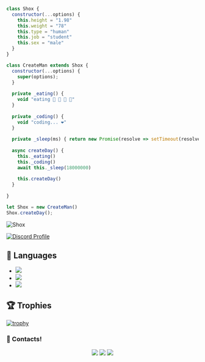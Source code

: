 ```js
class Shox {
  constructor(...options) {
    this.height = "1.98"
    this.weight = "78"
    this.type = "human"
    this.job = "student"
    this.sex = "male"
  }
}

class CreateMan extends Shox {
  constructor(...options) {
    super(options);
  }
  
  private _eating() {
    void "eating 🍔 🍟 🍗 🥤"
  }
  
  private _coding() {
    void "coding... ❤️"
  }
  
  private _sleep(ms) { return new Promise(resolve => setTimeout(resolve, ms)) }
  
  async createDay() {
    this._eating()
    this._coding()
    await this._sleep(18000000)
    
    this.createDay()
  }
  
}

let Shox = new CreateMan()
Shox.createDay();
```
<img src="https://komarev.com/ghpvc/?username=Shox212&label=Ziyaretçi%20Sayısı&color=552b75" alt="Shox" />

[![Discord Profile](https://lanyard-profile-readme.vercel.app/api/289777913434210305)](https://discord.com/users/289777913434210305)


## 🔧 Languages
- ![](https://img.shields.io/badge/Code-JavaScript-black?style=flat-square&logo=javascript&logoColor=brightgreen)
- ![](https://img.shields.io/badge/Code-Java-black?style=flat-square&logo=java&logoColor=white)
- ![](https://img.shields.io/badge/Tools-MongoDB-black?style=flat-square&logo=mongodb&logoColor=cyan)



## 🏆 Trophies
[![trophy](https://github-profile-trophy.vercel.app/?username=Wency&theme=dracula&column=7)](https://github.com/ryo-ma/github-profile-trophy)



<h3>🌟 Contacts!</h3>
<p align="center">
     <a href="https://www.instagram.com/shoxflex" target"blank_"><img src="https://img.shields.io/badge/INSTAGRAM%20-DC3175.svg?&style=for-the-badge&logo=instagram&logoColor=white"></a>
       <a href="https://twitch.tv/shoxnobody" target"blank_"><img src="https://img.shields.io/badge/Twitch-9146FF?style=for-the-badge&logo=twitch&logoColor=white"></a>
      <a href="https://discord.com/users/289777913434210305" target"blank_"><img src="https://img.shields.io/badge/Discord-ffbb00?style=for-the-badge&logo=discord&logoColor=white"></a>

</p>
